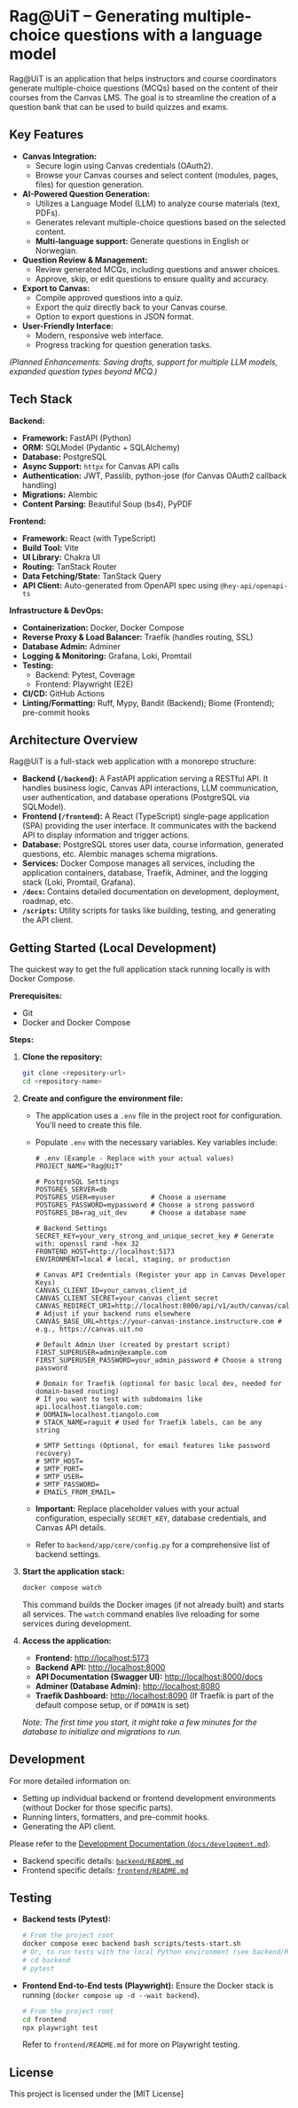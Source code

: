 # Rag@UiT – Generating multiple-choice questions with a language model

Rag@UiT is an application that helps instructors and course coordinators generate multiple-choice questions (MCQs) based on the content of their courses from the Canvas LMS. The goal is to streamline the creation of a question bank that can be used to build quizzes and exams.

## Key Features

- **Canvas Integration:**
  - Secure login using Canvas credentials (OAuth2).
  - Browse your Canvas courses and select content (modules, pages, files) for question generation.
- **AI-Powered Question Generation:**
  - Utilizes a Language Model (LLM) to analyze course materials (text, PDFs).
  - Generates relevant multiple-choice questions based on the selected content.
  - **Multi-language support:** Generate questions in English or Norwegian.
- **Question Review & Management:**
  - Review generated MCQs, including questions and answer choices.
  - Approve, skip, or edit questions to ensure quality and accuracy.
- **Export to Canvas:**
  - Compile approved questions into a quiz.
  - Export the quiz directly back to your Canvas course.
  - Option to export questions in JSON format.
- **User-Friendly Interface:**
  - Modern, responsive web interface.
  - Progress tracking for question generation tasks.

_(Planned Enhancements: Saving drafts, support for multiple LLM models, expanded question types beyond MCQ.)_

## Tech Stack

**Backend:**

- **Framework:** FastAPI (Python)
- **ORM:** SQLModel (Pydantic + SQLAlchemy)
- **Database:** PostgreSQL
- **Async Support:** `httpx` for Canvas API calls
- **Authentication:** JWT, Passlib, python-jose (for Canvas OAuth2 callback handling)
- **Migrations:** Alembic
- **Content Parsing:** Beautiful Soup (bs4), PyPDF

**Frontend:**

- **Framework:** React (with TypeScript)
- **Build Tool:** Vite
- **UI Library:** Chakra UI
- **Routing:** TanStack Router
- **Data Fetching/State:** TanStack Query
- **API Client:** Auto-generated from OpenAPI spec using `@hey-api/openapi-ts`

**Infrastructure & DevOps:**

- **Containerization:** Docker, Docker Compose
- **Reverse Proxy & Load Balancer:** Traefik (handles routing, SSL)
- **Database Admin:** Adminer
- **Logging & Monitoring:** Grafana, Loki, Promtail
- **Testing:**
  - Backend: Pytest, Coverage
  - Frontend: Playwright (E2E)
- **CI/CD:** GitHub Actions
- **Linting/Formatting:** Ruff, Mypy, Bandit (Backend); Biome (Frontend); pre-commit hooks

## Architecture Overview

Rag@UiT is a full-stack web application with a monorepo structure:

- **Backend (`/backend`):** A FastAPI application serving a RESTful API. It handles business logic, Canvas API interactions, LLM communication, user authentication, and database operations (PostgreSQL via SQLModel).
- **Frontend (`/frontend`):** A React (TypeScript) single-page application (SPA) providing the user interface. It communicates with the backend API to display information and trigger actions.
- **Database:** PostgreSQL stores user data, course information, generated questions, etc. Alembic manages schema migrations.
- **Services:** Docker Compose manages all services, including the application containers, database, Traefik, Adminer, and the logging stack (Loki, Promtail, Grafana).
- **`/docs`:** Contains detailed documentation on development, deployment, roadmap, etc.
- **`/scripts`:** Utility scripts for tasks like building, testing, and generating the API client.

## Getting Started (Local Development)

The quickest way to get the full application stack running locally is with Docker Compose.

**Prerequisites:**

- Git
- Docker and Docker Compose

**Steps:**

1.  **Clone the repository:**

    ```bash
    git clone <repository-url>
    cd <repository-name>
    ```

2.  **Create and configure the environment file:**

    - The application uses a `.env` file in the project root for configuration. You'll need to create this file.
    - Populate `.env` with the necessary variables. Key variables include:

      ```env
      # .env (Example - Replace with your actual values)
      PROJECT_NAME="Rag@UiT"

      # PostgreSQL Settings
      POSTGRES_SERVER=db
      POSTGRES_USER=myuser         # Choose a username
      POSTGRES_PASSWORD=mypassword # Choose a strong password
      POSTGRES_DB=rag_uit_dev      # Choose a database name

      # Backend Settings
      SECRET_KEY=your_very_strong_and_unique_secret_key # Generate with: openssl rand -hex 32
      FRONTEND_HOST=http://localhost:5173
      ENVIRONMENT=local # local, staging, or production

      # Canvas API Credentials (Register your app in Canvas Developer Keys)
      CANVAS_CLIENT_ID=your_canvas_client_id
      CANVAS_CLIENT_SECRET=your_canvas_client_secret
      CANVAS_REDIRECT_URI=http://localhost:8000/api/v1/auth/canvas/callback # Adjust if your backend runs elsewhere
      CANVAS_BASE_URL=https://your-canvas-instance.instructure.com # e.g., https://canvas.uit.no

      # Default Admin User (created by prestart script)
      FIRST_SUPERUSER=admin@example.com
      FIRST_SUPERUSER_PASSWORD=your_admin_password # Choose a strong password

      # Domain for Traefik (optional for basic local dev, needed for domain-based routing)
      # If you want to test with subdomains like api.localhost.tiangolo.com:
      # DOMAIN=localhost.tiangolo.com
      # STACK_NAME=raguit # Used for Traefik labels, can be any string

      # SMTP Settings (Optional, for email features like password recovery)
      # SMTP_HOST=
      # SMTP_PORT=
      # SMTP_USER=
      # SMTP_PASSWORD=
      # EMAILS_FROM_EMAIL=
      ```

    - **Important:** Replace placeholder values with your actual configuration, especially `SECRET_KEY`, database credentials, and Canvas API details.
    - Refer to `backend/app/core/config.py` for a comprehensive list of backend settings.

3.  **Start the application stack:**

    ```bash
    docker compose watch
    ```

    This command builds the Docker images (if not already built) and starts all services. The `watch` command enables live reloading for some services during development.

4.  **Access the application:**

    - **Frontend:** [http://localhost:5173](http://localhost:5173)
    - **Backend API:** [http://localhost:8000](http://localhost:8000)
    - **API Documentation (Swagger UI):** [http://localhost:8000/docs](http://localhost:8000/docs)
    - **Adminer (Database Admin):** [http://localhost:8080](http://localhost:8080)
    - **Traefik Dashboard:** [http://localhost:8090](http://localhost:8090) (If Traefik is part of the default compose setup, or if `DOMAIN` is set)

    _Note: The first time you start, it might take a few minutes for the database to initialize and migrations to run._

## Development

For more detailed information on:

- Setting up individual backend or frontend development environments (without Docker for those specific parts).
- Running linters, formatters, and pre-commit hooks.
- Generating the API client.

Please refer to the [Development Documentation (`docs/development.md`)](docs/development.md).

- Backend specific details: [`backend/README.md`](backend/README.md)
- Frontend specific details: [`frontend/README.md`](frontend/README.md)

## Testing

- **Backend tests (Pytest):**
  ```bash
  # From the project root
  docker compose exec backend bash scripts/tests-start.sh
  # Or, to run tests with the local Python environment (see backend/README.md):
  # cd backend
  # pytest
  ```
- **Frontend End-to-End tests (Playwright):**
  Ensure the Docker stack is running (`docker compose up -d --wait backend`).
  ```bash
  # From the project root
  cd frontend
  npx playwright test
  ```
  Refer to `frontend/README.md` for more on Playwright testing.

## License

This project is licensed under the [MIT License]
